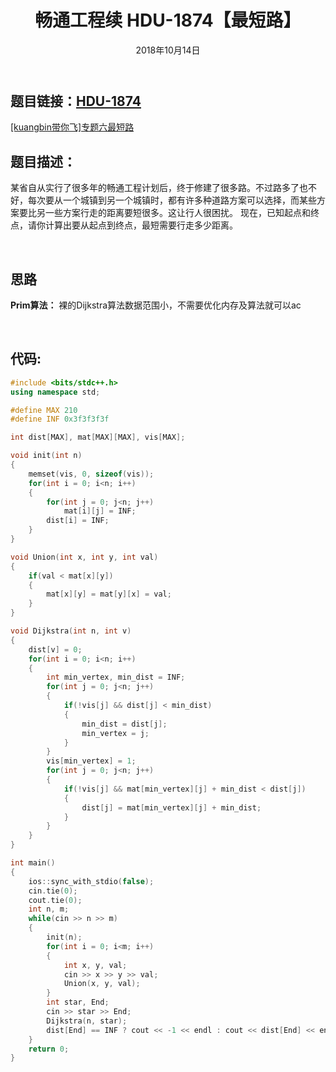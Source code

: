 ﻿---
title: 畅通工程续 HDU-1874【最短路】
date: 2018年10月14日
tags: 
	- 最短路
	- 算法
categories: kuangbin带你飞【专题六】 最短路
---
## **题目链接**：[HDU-1874][1]
[[kuangbin带你飞]专题六最短路][2]
</br>
## **题目描述**：
某省自从实行了很多年的畅通工程计划后，终于修建了很多路。不过路多了也不好，每次要从一个城镇到另一个城镇时，都有许多种道路方案可以选择，而某些方案要比另一些方案行走的距离要短很多。这让行人很困扰。
现在，已知起点和终点，请你计算出要从起点到终点，最短需要行走多少距离。
<escape><!-- more --></escape>

</br>

## **思路**
**Prim算法：**
    裸的Dijkstra算法数据范围小，不需要优化内存及算法就可以ac
    
</br>

##  **代码**:
``` c++
#include <bits/stdc++.h>
using namespace std;

#define MAX 210
#define INF 0x3f3f3f3f

int dist[MAX], mat[MAX][MAX], vis[MAX];

void init(int n)
{
    memset(vis, 0, sizeof(vis));
    for(int i = 0; i<n; i++)
    {
        for(int j = 0; j<n; j++)
            mat[i][j] = INF;
        dist[i] = INF;
    }
}

void Union(int x, int y, int val)
{
    if(val < mat[x][y])
    {
        mat[x][y] = mat[y][x] = val;
    }
}

void Dijkstra(int n, int v)
{
    dist[v] = 0;
    for(int i = 0; i<n; i++)
    {
        int min_vertex, min_dist = INF;
        for(int j = 0; j<n; j++)
        {
            if(!vis[j] && dist[j] < min_dist)
            {
                min_dist = dist[j];
                min_vertex = j;
            }
        }
        vis[min_vertex] = 1;
        for(int j = 0; j<n; j++)
        {
            if(!vis[j] && mat[min_vertex][j] + min_dist < dist[j])
            {
                dist[j] = mat[min_vertex][j] + min_dist;
            }
        }
    }
}

int main()
{
    ios::sync_with_stdio(false);
    cin.tie(0);
    cout.tie(0);
    int n, m;
    while(cin >> n >> m)
    {
        init(n);
        for(int i = 0; i<m; i++)
        {
            int x, y, val;
            cin >> x >> y >> val;
            Union(x, y, val);
        }
        int star, End;
        cin >> star >> End;
        Dijkstra(n, star);
        dist[End] == INF ? cout << -1 << endl : cout << dist[End] << endl;
    }
    return 0;
}



```



  [1]: http://acm.hdu.edu.cn/showproblem.php?pid=1874
  [2]: https://vjudge.net/contest/66569